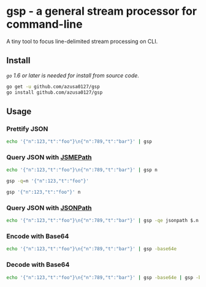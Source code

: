 # gsp - a general stream processor for command-line

A tiny tool to focus line-delimited stream processing on CLI.

## Install

_`go` 1.6 or later is needed for install from source code._

```bash
go get -u github.com/azusa0127/gsp
go install github.com/azusa0127/gsp
```

## Usage

### Prettify JSON

```bash
echo '{"n":123,"t":"foo"}\n{"n":789,"t":"bar"}' | gsp
```

### Query JSON with [JSMEPath](http://jmespath.org/)

```bash
echo '{"n":123,"t":"foo"}\n{"n":789,"t":"bar"}' | gsp n
```

```bash
gsp -q=n '{"n":123,"t":"foo"}'
```

```bash
gsp '{"n":123,"t":"foo"}' n
```

### Query JSON with [JSONPath](http://goessner.net/articles/JsonPath/index.html)

```bash
echo '{"n":123,"t":"foo"}\n{"n":789,"t":"bar"}' | gsp -qe jsonpath $.n
```

### Encode with Base64

```bash
echo '{"n":123,"t":"foo"}\n{"n":789,"t":"bar"}' | gsp -base64e
```

### Decode with Base64

```bash
echo '{"n":123,"t":"foo"}\n{"n":789,"t":"bar"}' | gsp -base64e | gsp -base64d
```
